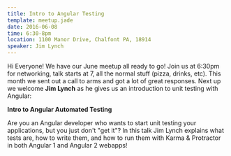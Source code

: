 ```yaml
---
title: Intro to Angular Testing
template: meetup.jade
date: 2016-06-08
time: 6:30-8pm
location: 1100 Manor Drive, Chalfont PA, 18914
speaker: Jim Lynch
---
```


Hi Everyone! We have our June meetup all ready to go! Join us at 6:30pm for
networking, talk starts at 7, all the normal stuff (pizza, drinks, etc). This
month we sent out a call to arms and got a lot of great responses.  Next up we
welcome __Jim Lynch__ as he gives us an introduction to unit testing with
Angular:

__Intro to Angular Automated Testing__

Are you an Angular developer who wants to start unit testing your applications,
but you just don't "get it"? In this talk Jim Lynch explains what tests are,
how to write them, and how to run them with Karma & Protractor in both Angular
1 and Angular 2 webapps!
